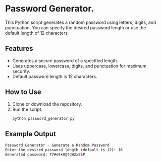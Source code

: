 # Password Generator.
This Python script generates a random password using letters, digits, and punctuation. You can specify the desired password length or use the default length of 12 characters.

## Features

- Generates a secure password of a specified length.
- Uses uppercase, lowercase, digits, and punctuation for maximum security.
- Default password length is 12 characters.

## How to Use

1. Clone or download the repository.
2. Run the script:
   ```bash
   python password_generator.py

## Example Output
```bash
Password Generator - Generate a Random Password
Enter the desired password length (default is 12): 16
Generated password: T7#e9kR@!qW2x8$P
```
